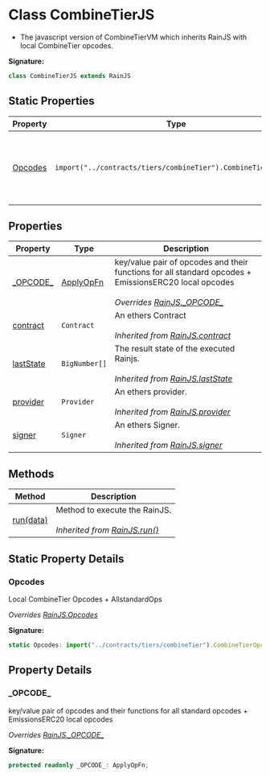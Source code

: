 
# Class CombineTierJS

- The javascript version of CombineTierVM which inherits RainJS with local CombineTier opcodes.

<b>Signature:</b>

```typescript
class CombineTierJS extends RainJS 
```

## Static Properties

|  Property | Type | Description |
|  --- | --- | --- |
|  [Opcodes](./combinetierjs.md#Opcodes-property-static) | `import("../contracts/tiers/combineTier").CombineTierOpcodes` | Local CombineTier Opcodes + AllstandardOps<br></br>*Overrides [RainJS.Opcodes](./rainjs.md#Opcodes-property-static)* |

## Properties

|  Property | Type | Description |
|  --- | --- | --- |
|  [\_OPCODE\_](./combinetierjs.md#_OPCODE_-property) | [ApplyOpFn](../interfaces/applyopfn.md) | key/value pair of opcodes and their functions for all standard opcodes + EmissionsERC20 local opcodes<br></br>*Overrides [RainJS.\_OPCODE\_](./rainjs.md#_OPCODE_-property)* |
|  [contract](./rainjs.md#contract-property) | `Contract` | An ethers Contract<br></br>*Inherited from [RainJS.contract](./rainjs.md#contract-property)* |
|  [lastState](./rainjs.md#lastState-property) | `BigNumber[]` | The result state of the executed Rainjs.<br></br>*Inherited from [RainJS.lastState](./rainjs.md#lastState-property)* |
|  [provider](./rainjs.md#provider-property) | `Provider` | An ethers provider.<br></br>*Inherited from [RainJS.provider](./rainjs.md#provider-property)* |
|  [signer](./rainjs.md#signer-property) | `Signer` | An ethers Signer.<br></br>*Inherited from [RainJS.signer](./rainjs.md#signer-property)* |

## Methods

|  Method | Description |
|  --- | --- |
|  [run(data)](./rainjs.md#run-method-1) | Method to execute the RainJS.<br></br>*Inherited from [RainJS.run()](./rainjs.md#run-method-1)* |

## Static Property Details

<a id="Opcodes-property-static"></a>

### Opcodes

Local CombineTier Opcodes + AllstandardOps

*Overrides [RainJS.Opcodes](./rainjs.md#Opcodes-property-static)*

<b>Signature:</b>

```typescript
static Opcodes: import("../contracts/tiers/combineTier").CombineTierOpcodes;
```

## Property Details

<a id="_OPCODE_-property"></a>

### \_OPCODE\_

key/value pair of opcodes and their functions for all standard opcodes + EmissionsERC20 local opcodes

*Overrides [RainJS.\_OPCODE\_](./rainjs.md#_OPCODE_-property)*

<b>Signature:</b>

```typescript
protected readonly _OPCODE_: ApplyOpFn;
```
